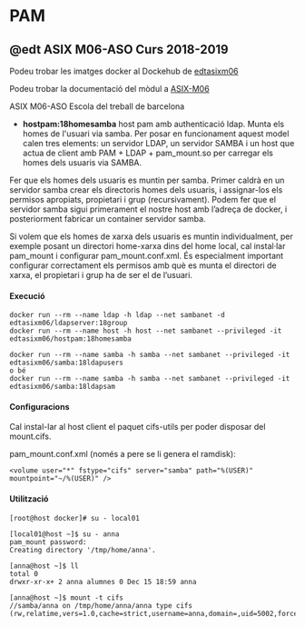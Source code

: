 # PAM
## @edt ASIX M06-ASO Curs 2018-2019

Podeu trobar les imatges docker al Dockehub de [edtasixm06](https://hub.docker.com/u/edtasixm06/)

Podeu trobar la documentació del mòdul a [ASIX-M06](https://sites.google.com/site/asixm06edt/)

ASIX M06-ASO Escola del treball de barcelona


* **hostpam:18homesamba** host pam amb authenticació ldap. Munta els homes de l'usuari via samba.
Per posar en funcionament aquest model calen tres elements: un servidor LDAP, un servidor SAMBA i un host que actua de
client amb PAM + LDAP + pam_mount.so per carregar els homes dels usuaris via SAMBA.


Fer que els homes dels usuaris es muntin per samba. Primer caldrà en un servidor samba crear els directoris homes dels usuaris, i assignar-los els permisos apropiats, propietari i grup (recursivament). Podem fer que el servidor samba sigui primerament el nostre host amb l’adreça de docker, i posteriorment fabricar un container servidor samba.

Si volem que els homes de xarxa dels usuaris es muntin individualment, per exemple posant un directori home-xarxa dins del home local, cal instal·lar pam_mount i configurar pam_mount.conf.xml. 
És especialment important configurar correctament els permisos amb què es munta el directori de xarxa, el propietari i grup ha de ser el de l’usuari.


#### Execució

```
docker run --rm --name ldap -h ldap --net sambanet -d edtasixm06/ldapserver:18group
docker run --rm --name host -h host --net sambanet --privileged -it edtasixm06/hostpam:18homesamba

docker run --rm --name samba -h samba --net sambanet --privileged -it edtasixm06/samba:18ldapusers
o bé
docker run --rm --name samba -h samba --net sambanet --privileged -it edtasixm06/samba:18ldapsam

```

#### Configuracions

Cal instal-lar al host client el paquet cifs-utils per poder disposar del mount.cifs.

pam_mount.conf.xml (només a pere se li genera el  ramdisk):
```
<volume user="*" fstype="cifs" server="samba" path="%(USER)"  mountpoint="~/%(USER)" />
```


#### Utilització

```
[root@host docker]# su - local01

[local01@host ~]$ su - anna
pam_mount password:
Creating directory '/tmp/home/anna'.

[anna@host ~]$ ll
total 0
drwxr-xr-x+ 2 anna alumnes 0 Dec 15 18:59 anna

[anna@host ~]$ mount -t cifs
//samba/anna on /tmp/home/anna/anna type cifs (rw,relatime,vers=1.0,cache=strict,username=anna,domain=,uid=5002,forceuid,gid=600,forcegid,addr=172.21.0.3,unix,posixpaths,serverino,mapposix,acl,rsize=1048576,wsize=65536,echo_interval=60,actimeo=1)
```

